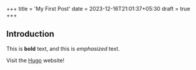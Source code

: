 +++
title = 'My First Post'
date = 2023-12-16T21:01:37+05:30
draft = true
+++
## Introduction

This is **bold** text, and this is *emphasized* text.

Visit the [Hugo](https://gohugo.io) website!